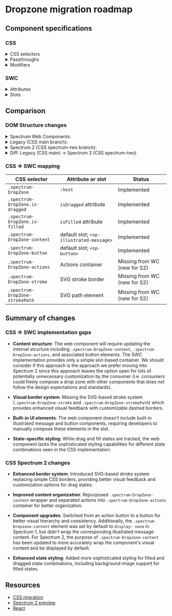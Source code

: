 # Dropzone migration roadmap

## Component specifications

### CSS

<details>
<summary>CSS selectors</summary>

- `.spectrum-DropZone`
- `.spectrum-DropZone .spectrum-IllustratedMessage`

**Subcomponents:**

- `.spectrum-DropZone-actions`
- `.spectrum-DropZone.is-filled.is-dragged .spectrum-DropZone-actions`
- `.spectrum-DropZone-button`
- `.spectrum-DropZone-button .spectrum-Button-label`
- `.spectrum-DropZone-content`
- `.spectrum-DropZone.is-filled.is-dragged .spectrum-DropZone-content`
- `.spectrum-DropZone-stroke`
- `.spectrum-DropZone-strokePath`
- `.spectrum-DropZone.is-dragged .spectrum-DropZone-strokePath`
- `.spectrum-DropZone:has(.spectrum-DropZone-stroke)`

**Interactive states:**

- `.spectrum-DropZone-button:focus`
- `.spectrum-DropZone-button:hover`
- `.spectrum-DropZone:focus-visible`

**Variants:**

- `.spectrum-DropZone.is-dragged`
- `.spectrum-DropZone.is-filled`
- `.spectrum-DropZone.is-filled.is-dragged`

</details>

<details>
<summary>Passthroughs</summary>

- `--mod-button-border-radius`
- `--mod-illustrated-message-description-font-size`
- `--mod-illustrated-message-description-position`
- `--mod-illustrated-message-description-to-action`
- `--mod-illustrated-message-description-z-index`
- `--mod-illustrated-message-display`
- `--mod-illustrated-message-illustration-color`
- `--mod-illustrated-message-vertical-maximum-width`

</details>

<details>
<summary>Modifiers</summary>

- `--mod-drop-zone-background-color`
- `--mod-drop-zone-background-color-opacity`
- `--mod-drop-zone-background-color-opacity-filled`
- `--mod-drop-zone-body-font-size`
- `--mod-drop-zone-body-to-action`
- `--mod-drop-zone-border-color`
- `--mod-drop-zone-border-color-hover`
- `--mod-drop-zone-border-dash-gap`
- `--mod-drop-zone-border-dash-length`
- `--mod-drop-zone-border-style`
- `--mod-drop-zone-border-style-dragged`
- `--mod-drop-zone-border-width`
- `--mod-drop-zone-content-background-color`
- `--mod-drop-zone-content-bottom-to-text`
- `--mod-drop-zone-content-font-family`
- `--mod-drop-zone-content-font-size`
- `--mod-drop-zone-content-font-weight`
- `--mod-drop-zone-content-height`
- `--mod-drop-zone-content-max-width`
- `--mod-drop-zone-content-maximum-width`
- `--mod-drop-zone-content-top-to-text`
- `--mod-drop-zone-corner-radius`
- `--mod-drop-zone-edge-to-text`
- `--mod-drop-zone-illustration-color-hover`
- `--mod-drop-zone-inline-size`
- `--mod-drop-zone-padding`
- `--mod-drop-zone-title-line-height`

</details>

### SWC

<details>
<summary>Attributes</summary>

- `dropEffect` (String) - Controls the feedback during drag and drop: 'copy', 'move', 'link', or 'none'
- `isDragged` (Boolean) - Indicates that files are currently being dragged over the dropzone
- `isFilled` (Boolean) - Set to indicate that the component is in a filled state

</details>

<details>
<summary>Slots</summary>

- Default slot - drop zone content (i.e. `<sp-illustrated-message>`, links, instructive copy)

</details>

## Comparison

### DOM Structure changes

<details>
<summary>Spectrum Web Components:</summary>

```html
<slot></slot>
```

</details>

<details>
<summary>Legacy (CSS main branch):</summary>

```html
<div class="spectrum-DropZone" role="region" tabindex="0">
    <div class="spectrum-IllustratedMessage">
        <svg class="spectrum-IllustratedMessage-illustration">
            <!-- Custom illustration SVG and illustrated message markup -->
        </svg>
    </div>

    <!-- dropzone content is display: none by default -->
    <div class="spectrum-DropZone-content">
        <button class="spectrum-DropZone-button">Select files</button>
        <!-- .spectrum-ActionButton markup -->
    </div>
</div>
```

</details>

<details>
<summary>Spectrum 2 (CSS spectrum-two branch):</summary>

```html
<div class="spectrum-DropZone" role="region" tabindex="0">
    <svg
        class="spectrum-DropZone-stroke"
        xmlns="http://www.w3.org/2000/svg"
        preserveAspectRatio="none"
    >
        <rect
            x="1"
            y="1"
            rx="10px"
            ry="10px"
            fill="none"
            width="100%"
            height="100%"
            stroke-linecap="round"
            stroke-linejoin="round"
            vector-effect="non-scaling-stroke"
            class="spectrum-DropZone-strokePath"
        />
    </svg>

    <div class="spectrum-DropZone-content">
        <div class="spectrum-IllustratedMessage">
            <svg class="spectrum-IllustratedMessage-illustration">
                <!-- Custom illustration SVG -->
            </svg>
        </div>

        <div class="spectrum-DropZone-actions">
            <button class="spectrum-Button">
                <!-- .spectrum-Button markup -->
            </button>
        </div>
    </div>
</div>
```

</details>

<details>
<summary>Diff: Legacy (CSS main) → Spectrum 2 (CSS spectrum-two)</summary>

### HTML Output Diff

**Key Structural Changes:**

```diff
<div class="spectrum-DropZone" role="region" tabindex="0">
+ <svg class="spectrum-DropZone-stroke" xmlns="http://www.w3.org/2000/svg" preserveAspectRatio="none">
+   <rect x="1" y="1" rx="10px" ry="10px" fill="none" width="100%" height="100%" stroke-linecap="round" stroke-linejoin="round" vector-effect="non-scaling-stroke" class="spectrum-DropZone-strokePath" />
+ </svg>

- <div class="spectrum-IllustratedMessage">
-   <svg class="spectrum-IllustratedMessage-illustration">
-     <!-- Custom illustration SVG and illustrated message markup -->
-   </svg>
- </div>
-
  <div class="spectrum-DropZone-content">
-   <button class="spectrum-DropZone-button">Select files</button>
-     <!-- .spectrum-ActionButton markup -->
+   <div class="spectrum-IllustratedMessage">
+     <svg class="spectrum-IllustratedMessage-illustration">
+       <!-- Custom illustration SVG -->
+     </svg>
+   </div>
+
+   <div class="spectrum-DropZone-actions">
+     <button class="spectrum-Button">
+        <!-- .spectrum-Button markup -->
+     </button>
+   </div>
  </div>
</div>
```

### Key Changes in HTML Structure

1. **Enhanced visual border**: Added SVG stroke element (`.spectrum-DropZone-stroke`) with customizable dashed border styling that provides better visual feedback during drag operations.

2. **Restructured content organization**: Moved the illustrated message inside the `.spectrum-DropZone-content` container and separated actions into dedicated `.spectrum-DropZone-actions` container for better structural hierarchy.

3. **Button component upgrade**: Switched from `ActionButton` to `Button` component for improved consistency with other Spectrum components.

4. **Improved content flow**: The content container now properly wraps both the illustrated message and actions, creating a more logical content structure.

</details>

### CSS => SWC mapping

| CSS selector                    | Attribute or slot                        | Status                       |
| ------------------------------- | ---------------------------------------- | ---------------------------- |
| `.spectrum-DropZone`            | `:host`                                  | Implemented                  |
| `.spectrum-DropZone.is-dragged` | `isDragged` attribute                    | Implemented                  |
| `.spectrum-DropZone.is-filled`  | `isFilled` attribute                     | Implemented                  |
| `.spectrum-DropZone-content`    | default slot; `<sp-illustrated-message>` | Implemented                  |
| `.spectrum-DropZone-button`     | default slot; `<sp-button>`              | Implemented                  |
| `.spectrum-DropZone-actions`    | Actions container                        | Missing from WC (new for S2) |
| `.spectrum-DropZone-stroke`     | SVG stroke border                        | Missing from WC (new for S2) |
| `.spectrum-DropZone-strokePath` | SVG path element                         | Missing from WC (new for S2) |

## Summary of changes

### CSS => SWC implementation gaps

- **Content structure**: The web component will require updating the internal structure including `.spectrum-DropZone-content`, `.spectrum-DropZone-actions`, and associated button elements. The SWC implementation provides only a simple slot-based container. We should consider if this approach is the approach we prefer moving into Spectrum 2 since this approach leaves the option open for lots of potentially unnecessary customization by the consumer (i.e. consumers could freely compose a drop zone with other components that does not follow the design expectations and standards).

- **Visual border system**: Missing the SVG-based stroke system (`.spectrum-DropZone-stroke` and `.spectrum-DropZone-strokePath`) which provides enhanced visual feedback with customizable dashed borders.

- **Built-in UI elements**: The web component doesn't include built-in illustrated message and button components, requiring developers to manually compose these elements in the slot.

- **State-specific styling**: While drag and fill states are tracked, the web component lacks the sophisticated styling capabilities for different state combinations seen in the CSS implementation.

### CSS Spectrum 2 changes

- **Enhanced border system**: Introduced SVG-based stroke system replacing simple CSS borders, providing better visual feedback and customization options for drag states.

- **Improved content organization**: Repurposed `.spectrum-DropZone-content` wrapper and separated actions into `.spectrum-DropZone-actions` container for better organization.

- **Component upgrades**: Switched from an action button to a button for better visual hierarchy and consistency. Additionally, the `.spectrum-Dropzone-content` element was set by default to `display: none` in Spectrum 1, but didn't wrap the corresponding illustrated message content. For Spectrum 2, the purpose of `.spectrum-Dropzone-content` has been updated to more accurately wrap the component's visual content and be displayed by default.

- **Enhanced state styling**: Added more sophisticated styling for filled and dragged state combinations, including background image support for filled states.

## Resources

- [CSS migration](https://github.com/adobe/spectrum-css/pull/3429)
- [Spectrum 2 preview](https://spectrumcss.z13.web.core.windows.net/pr-2352/index.html?path=/docs/components-drop-zone--docs)
- [React](https://react-spectrum.adobe.com/s2/index.html?path=/docs/dropzone--docs)
